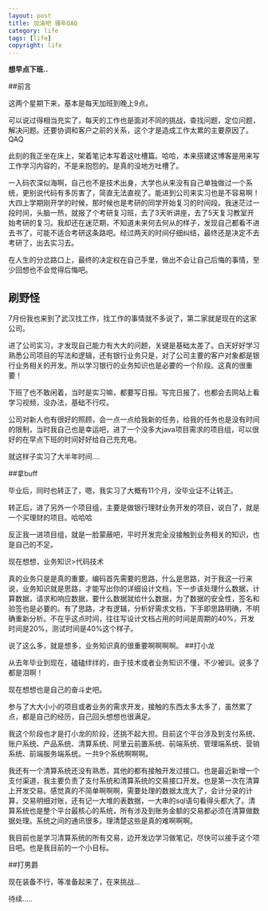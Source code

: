 ```yaml
---
layout: post
title: 加油吧 骚年QAQ
category: life
tags: [life]
copyright: life
---
```


**想早点下班..**

 ##前言

 这两个星期下来，基本是每天加班到晚上9点。

可以说过得相当充实了，每天的工作也是面对不同的挑战，查找问题，定位问题，解决问题。还要协调和客户之前的关系，这个才是造成工作太累的主要原因了。QAQ

此刻的我正坐在床上，架着笔记本写着这吐槽篇。哈哈，本来搭建这博客是用来写工作学习内容的，不是来抱怨的。是真的没地方吐槽了。

一入码农深似海啊，自己也不是技术出身，大学也从来没有自己单独做过一个系统，更别说代码有多厉害了，简直无法直视了。能进到公司来实习也是不容易啊！大四上学期刚开学的时候，那时候也是考研的同学开始复习的时间段。我迷茫过一段时间，头脑一热，就报了个考研复习班，去了3天听讲座，去了5天复习教室开始考研的复习。我却还在迷茫期，不知道未来何去何从的样子，发现自己都看不进去书了，可能不适合考研这条路吧。经过两天的时间仔细纠结，最终还是决定不去考研了，出去实习去。

在人生的分岔路口上，最终的决定权在自己手里，做出不会让自己后悔的事情，至少回想也不会觉得后悔吧。
    
   
## 刷野怪

7月份我也来到了武汉找工作，找工作的事情就不多说了，第二家就是现在的这家公司。

进了公司实习，才发现自己能力有大大的问题，关键是基础太差了。白天好好学习熟悉公司项目的写法和逻辑，还有银行业务只是，对了公司主要的客户对象都是银行业务相关的开发。所以学习银行的业务知识也是必要的一个阶段。这真的很重要！

下班了也不敢闲着，当时是实习嘛，都要写日报。写完日报了，也都会去网站上看学习视频，没办法，基础不行哎。

公司对新人也有很好的照顾，会一点一点给我新的任务，给我的任务也是没有时间的限制，当时我自己也是幸运吧，进了一个没多大java项目需求的项目组，可以很好的在早点下班的时间好好给自己充充电。

就这样子实习了大半年时间....
    
    

##拿buff


毕业后，同时也转正了，嗯，我实习了大概有11个月，没毕业证不让转正。

转正后，进了另外一个项目组，主要是做银行理财业务开发的项目，说白了，就是一个买理财的项目。哈哈哈

反正我一进项目组，就是一脸蒙蔽吧，平时开发完全没接触到业务相关的知识，也是自己的不足。

现在想想，业务知识>代码技术

真的业务只是是真的重要。编码首先需要的思路，什么是思路，对于我这一行来说，业务知识就是思路，才能写出你的详细设计文档，下一步该处理什么数据，计算数据，请求和响应数据，要什么数据就给什么数据，为了数据的安全性，签名和验签也是必要的。有了思路，才有逻辑，分析好需求文档，下手即思路明确，不明确重新分析。不在乎这点时间，往往写设计文档占用的时间是周期的40%，开发时间是20%，测试时间是40%这个样子。

说了这么多，就是想多，业务知识真的很重要啊啊啊啊。
##打小龙

从去年毕业到现在，磕磕绊绊的，由于技术或者业务知识不懂，不少被训。说多了都是泪啊！

现在想想也是自己的奋斗史吧。

参与了大大小小的项目或者业务的需求开发，接触的东西太多太多了，虽然累了点，都是自己的经历，自己回头想想也很满足。

我这个阶段也才是打小龙的阶段，还挑不起大担。目前这个平台涉及到支付系统、账户系统、产品系统、清算系统、阿里云前置系统、前端系统、管理端系统、营销系统、前端服务端系统。一共9个系统啊啊啊。

我还有一个清算系统还没有熟悉，其他的都有接触开发过接口。也是最近新增一个支付渠道，我主要负责了支付系统和清算系统的交易接口开发。也是第一次在清算上开发交易。感觉真的不简单啊啊啊，需要处理的数据太庞大了，会计分录的计算，交易明细对账，还有记一大堆的表数据，一大串的sql语句看得头都大了。清算系统也是整个平台最核心的系统，所有涉及到账务金额的交易都必须在清算做数据处理。系统之间的通讯很多。理清楚这些是真的难啊啊啊。

我目前也是学习清算系统的所有交易，边开发边学习做笔记，尽快可以接手这个项目吧。也是我目前的一个小目标。

##打男爵

现在装备不行，等准备起来了，在来挑战...


待续.....



